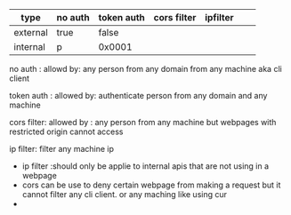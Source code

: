 

| type     | no auth | token auth | cors filter | ipfilter |     |     |
| -------- | ------- | ---------- | ----------- | -------- | --- | --- |
| external | true    | false      |             |          |     |     |
| internal | p       | 0x0001     |             |          |     |     |

 

no auth : 
	allowd by:
		any person from
		any domain from
		any machine aka cli client
		
token auth :
	allowed by:
		authenticate person from any domain and any machine


cors filter:
	allowed by :
		any person from any machine but webpages with restricted origin cannot access
		
ip filter:
	filter any machine ip


- ip filter :should only be applie to internal apis that are not using in a webpage 
- cors can be use to deny certain webpage from making a request but it cannot filter any cli client. or any maching like using cur 
- 
